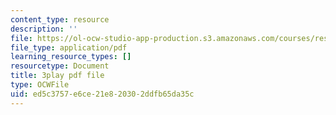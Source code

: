 ```yaml
---
content_type: resource
description: ''
file: https://ol-ocw-studio-app-production.s3.amazonaws.com/courses/res-3-002-collaborative-design-and-creative-expression-with-arduino-microcontrollers-january-iap-2017/ed5c3757e6ce21e820302ddfb65da35c_XmpKWntLzPQ.pdf
file_type: application/pdf
learning_resource_types: []
resourcetype: Document
title: 3play pdf file
type: OCWFile
uid: ed5c3757-e6ce-21e8-2030-2ddfb65da35c
---
```

